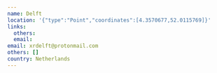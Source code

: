```yaml
---
name: Delft
location: '{"type":"Point","coordinates":[4.3570677,52.0115769]}'
links:
  others: 
  email: 
email: xrdelft@protonmail.com
others: []
country: Netherlands
---
```

